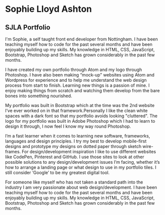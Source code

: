 # Sophie Lloyd Ashton

## SJLA Portfolio

I'm Sophie, a self taught front end developer from Nottingham. I have been teaching myself how to code for the past several months and have been enjoyably building up my skills. My knowledge in HTML, CSS, JavaScript, Bootstrap, Photoshop and Sketch has grown considerably in the past few months.

I have created my own portfolio through Atom and my logo through Photoshop. I have also been making “mock-up” websites using Atom and Wordpress for experience and to help me understand the web design process from start to finish. Learning new things is a passion of mine. I enjoy making things from scratch and watching them develop from the bare bones into something nourished.

My portfolio was built in Bootstrap which at the time was the 2nd website I’ve ever worked on in that framework.Personally I like the clean white spaces with a dark font so that my portfolio avoids looking "cluttered". The logo for my portfolio was built in Adobe Photoshop which I had to learn to design it through, I now feel I know my way round Photoshop.

I’m a fast learner when it comes to learning new software, frameworks, languages and design principles.  I try my best to develop mobile-first designs and prototype my designs on dotted paper through sketch wire-frames.  For design/development inspiration I like to use different websites like CodePen, Pinterest and GitHub. I use those sites to look at other possible solutions to any design/development issues I’m facing, whether it’s how to arrange a landing page or what design to use in my portfolio tiles. I still consider ‘Google’ to be my greatest digital tool.

For someone like myself who has not taken a standard path into the industry I am very passionate about web design/development. I have been teaching myself how to code for the past several months and have been enjoyably building up my skills. My knowledge in HTML, CSS, JavaScript, Bootstrap, Photoshop and Sketch has grown considerably in the past few months.
